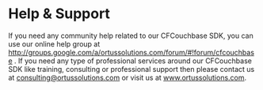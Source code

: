 # Help & Support
If you need any community help related to our CFCouchbase SDK, you can use our online help group at http://groups.google.com/a/ortussolutions.com/forum/#!forum/cfcouchbase . If you need any type of professional services around our CFCouchbase SDK like training, consulting or professional support then please contact us at consulting@ortussolutions.com or visit us at www.ortussolutions.com.
